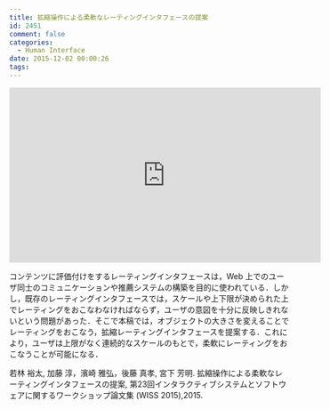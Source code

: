 ```yaml
---
title: 拡縮操作による柔軟なレーティングインタフェースの提案
id: 2451
comment: false
categories:
  - Human Interface
date: 2015-12-02 00:00:26
tags:
---
```



<iframe width="560" height="315" src="https://www.youtube.com/embed/fkErskRhS6k" frameborder="0" allowfullscreen></iframe>

<!--more-->

コンテンツに評価付けをするレーティングインタフェースは，Web 上でのユーザ同士のコミュニケーションや推薦システムの構築を目的に使われている．しかし，既存のレーティングインタフェースでは，スケールや上下限が決められた上でレーティングをおこなわなければならず，ユーザの意図を十分に反映しきれないという問題があった．そこで本稿では，オブジェクトの大きさを変えることでレーティングをおこなう，拡縮レーティングインタフェースを提案する．これにより，ユーザは上限がなく連続的なスケールのもとで，柔軟にレーティングをおこなうことが可能になる．

若林 裕太, 加藤 淳，濱崎 雅弘，後藤 真孝, 宮下 芳明. 拡縮操作による柔軟なレーティングインタフェースの提案, 第23回インタラクティブシステムとソフトウェアに関するワークショップ論文集 (WISS 2015),2015.
